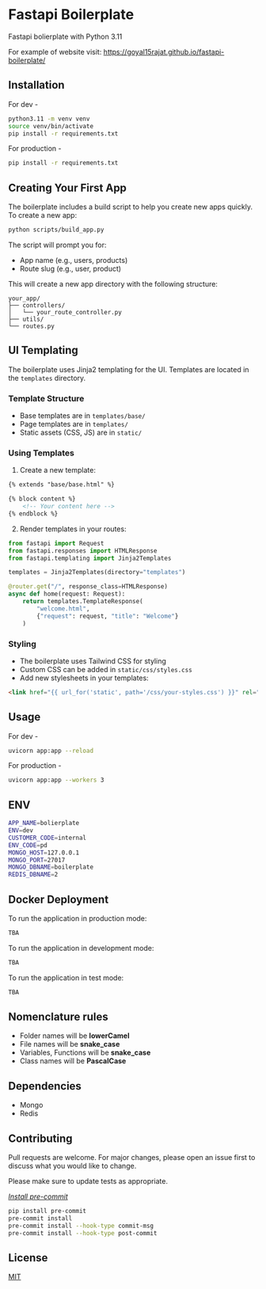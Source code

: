 # Fastapi Boilerplate

Fastapi bolierplate with Python 3.11

For example of website visit: https://goyal15rajat.github.io/fastapi-boilerplate/

## Installation

For dev -

```bash
python3.11 -m venv venv
source venv/bin/activate
pip install -r requirements.txt

```

For production -

```bash
pip install -r requirements.txt
```

## Creating Your First App

The boilerplate includes a build script to help you create new apps quickly. To create a new app:

```bash
python scripts/build_app.py
```

The script will prompt you for:
- App name (e.g., users, products)
- Route slug (e.g., user, product)

This will create a new app directory with the following structure:
```
your_app/
├── controllers/
│   └── your_route_controller.py
├── utils/
└── routes.py
```

## UI Templating

The boilerplate uses Jinja2 templating for the UI. Templates are located in the `templates` directory.

### Template Structure
- Base templates are in `templates/base/`
- Page templates are in `templates/`
- Static assets (CSS, JS) are in `static/`

### Using Templates

1. Create a new template:
```html
{% extends "base/base.html" %}

{% block content %}
    <!-- Your content here -->
{% endblock %}
```

2. Render templates in your routes:
```python
from fastapi import Request
from fastapi.responses import HTMLResponse
from fastapi.templating import Jinja2Templates

templates = Jinja2Templates(directory="templates")

@router.get("/", response_class=HTMLResponse)
async def home(request: Request):
    return templates.TemplateResponse(
        "welcome.html",
        {"request": request, "title": "Welcome"}
    )
```

### Styling
- The boilerplate uses Tailwind CSS for styling
- Custom CSS can be added in `static/css/styles.css`
- Add new stylesheets in your templates:
```html
<link href="{{ url_for('static', path='/css/your-styles.css') }}" rel="stylesheet">
```

## Usage

For dev -

```bash
uvicorn app:app --reload
```

For production -

```bash
uvicorn app:app --workers 3

```

## ENV

```bash
APP_NAME=bolierplate
ENV=dev
CUSTOMER_CODE=internal
ENV_CODE=pd
MONGO_HOST=127.0.0.1
MONGO_PORT=27017
MONGO_DBNAME=boilerplate
REDIS_DBNAME=2
```

## Docker Deployment

To run the application in production mode:

```bash
TBA

```

To run the application in development mode:

```bash
TBA
```

To run the application in test mode:

```bash
TBA

```

## Nomenclature rules

- Folder names will be **lowerCamel**
- File names will be **snake_case**
- Variables, Functions will be **snake_case**
- Class names will be **PascalCase**

## Dependencies

- Mongo
- Redis

## Contributing

Pull requests are welcome. For major changes, please open an issue first to discuss what you would like to change.

Please make sure to update tests as appropriate.

[_Install pre-commit_](https://pre-commit.com/)

```bash
pip install pre-commit
pre-commit install
pre-commit install --hook-type commit-msg
pre-commit install --hook-type post-commit
```

## License

[MIT](https://choosealicense.com/licenses/mit/)
